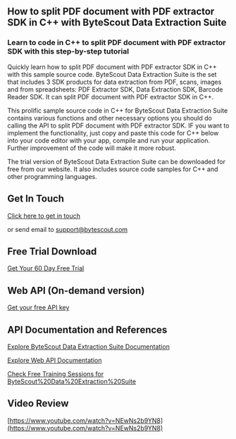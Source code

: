## How to split PDF document with PDF extractor SDK in C++ with ByteScout Data Extraction Suite

### Learn to code in C++ to split PDF document with PDF extractor SDK with this step-by-step tutorial

Quickly learn how to split PDF document with PDF extractor SDK in C++ with this sample source code. ByteScout Data Extraction Suite is the set that includes 3 SDK products for data extraction from PDF, scans, images and from spreadsheets: PDF Extractor SDK, Data Extraction SDK, Barcode Reader SDK. It can split PDF document with PDF extractor SDK in C++.

This prolific sample source code in C++ for ByteScout Data Extraction Suite contains various functions and other necessary options you should do calling the API to split PDF document with PDF extractor SDK. IF you want to implement the functionality, just copy and paste this code for C++ below into your code editor with your app, compile and run your application. Further improvement of the code will make it more robust.

The trial version of ByteScout Data Extraction Suite can be downloaded for free from our website. It also includes source code samples for C++ and other programming languages.

## Get In Touch

[Click here to get in touch](https://bytescout.zendesk.com/hc/en-us/requests/new?subject=ByteScout%20Data%20Extraction%20Suite%20Question)

or send email to [support@bytescout.com](mailto:support@bytescout.com?subject=ByteScout%20Data%20Extraction%20Suite%20Question) 

## Free Trial Download

[Get Your 60 Day Free Trial](https://bytescout.com/download/web-installer?utm_source=github-readme)

## Web API (On-demand version)

[Get your free API key](https://pdf.co/documentation/api?utm_source=github-readme)

## API Documentation and References

[Explore ByteScout Data Extraction Suite Documentation](https://bytescout.com/documentation/index.html?utm_source=github-readme)

[Explore Web API Documentation](https://pdf.co/documentation/api?utm_source=github-readme)

[Check Free Training Sessions for ByteScout%20Data%20Extraction%20Suite](https://academy.bytescout.com/)

## Video Review

[https://www.youtube.com/watch?v=NEwNs2b9YN8](https://www.youtube.com/watch?v=NEwNs2b9YN8)